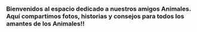 <h3>Bienvenidos al espacio dedicado a nuestros amigos Animales. Aquí compartimos fotos, historias y consejos para todos los amantes de los Animales!!</h3>